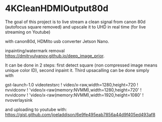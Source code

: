 # 4KCleanHDMIOutput80d
The goal of this project is to live stream a clean signal from canon 80d (autofocus square removed) and upscale it to UHD in real time (for live streaming on Youtube)

with canon80d, HDMIto usb converter Jetson Nano.

inpainting/watermark removal https://dmitryulyanov.github.io/deep_image_prior.

It can be done in 2 steps: first detect square (non compressed image means unique color ID), second inpaint it.
Third upsacalling can be done simply with 

gst-launch-1.0 videotestsrc ! video/x-raw,width=1280,height=720 ! nvvidconv ! 'video/x-raw(memory:NVMM),width=1280,height=720' ! nvvidconv ! 'video/x-raw(memory:NVMM),width=1920,height=1080' ! nvoverlaysink

and uploading to youtube with: 
https://gist.github.com/joeladdison/6e9fe495eab7856a44d9f405ed493af8
